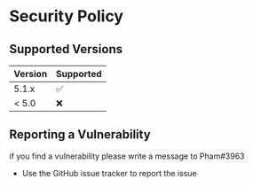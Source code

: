 # Security Policy

## Supported Versions

| Version | Supported          |
| ------- | ------------------ |
| 5.1.x   | :white_check_mark: |
| < 5.0   | :x:                |

## Reporting a Vulnerability

if you find a vulnerability please write a message to Pham#3963

- Use the GitHub issue tracker to report the issue
